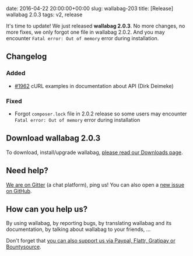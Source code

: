 date: 2016-04-22 20:00:00+00:00
slug: wallabag-203
title: [Release] wallabag 2.0.3
tags: v2, release

It's time to update! We just released **wallabag 2.0.3**. No more changes, no more fixes, we only forgot one file in wallabag 2.0.2. And you may encounter `Fatal error: Out of memory` error during installation. 

## Changelog

### Added

- [#1962](https://github.com/wallabag/wallabag/pull/1962) cURL examples in documentation about API (Dirk Deimeke)

### Fixed

- Forgot `composer.lock` file in 2.0.2 release so some users may encounter `Fatal error: Out of memory` error during installation

## Download wallabag 2.0.3

To download, install/upgrade wallabag, [please read our Downloads page](https://www.wallabag.org/pages/download-wallabag.html). 

## Need help?

[We are on Gitter](https://gitter.im/wallabag/wallabag) (a chat platform), ping us! You can also open a [new issue on GitHub](https://github.com/wallabag/wallabag/issues/new).

## How can you help us?

By using wallabag, by reporting bugs, by translating wallabag and its documentation, by talking about wallabag to your friends, ...

Don't forget that [you can also support us via Paypal, Flattr, Gratipay or Bountysource](https://www.wallabag.org/pages/donations.html).